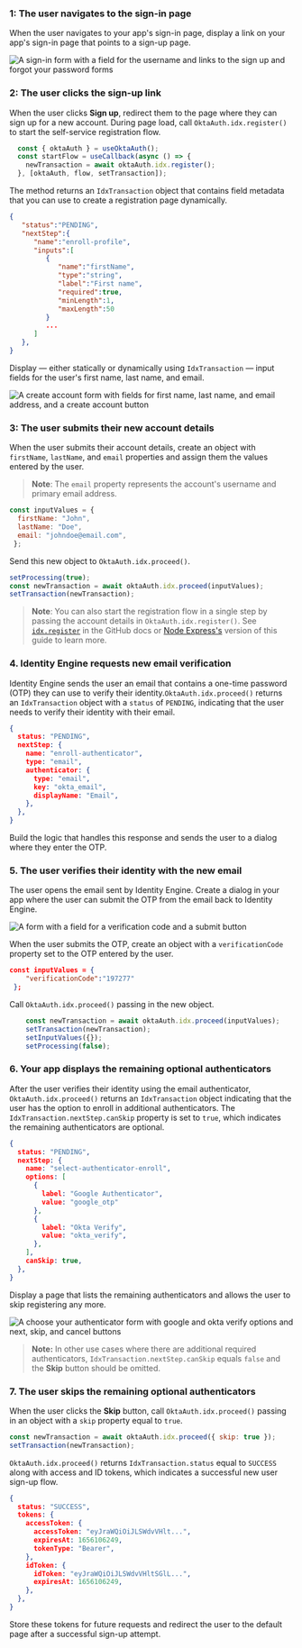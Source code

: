 ### 1: The user navigates to the sign-in page

When the user navigates to your app's sign-in page, display a link on your app's sign-in page that points to a sign-up page.

<div class="half wireframe-border">

![A sign-in form with a field for the username and links to the sign up and forgot your password forms](/img/wireframes/sign-in-form-username-only-sign-up-forgot-your-password-links.png)

<!--

Source image: https://www.figma.com/file/YH5Zhzp66kGCglrXQUag2E/%F0%9F%93%8A-Updated-Diagrams-for-Dev-Docs?node-id=3401%3A37178&t=vr9MuCR8C4rCt3hC-1 sign-in-form-username-only-sign-up-forgot-your-password-links
 -->

</div>

### 2: The user clicks the sign-up link

When the user clicks **Sign up**, redirect them to the page where they can sign up for a new account. During page load, call `OktaAuth.idx.register()` to start the self-service registration flow.

```javascript
  const { oktaAuth } = useOktaAuth();
  const startFlow = useCallback(async () => {
    newTransaction = await oktaAuth.idx.register();
  }, [oktaAuth, flow, setTransaction]);
```

The method returns an `IdxTransaction` object that contains field metadata that you can use to create a registration page dynamically.

```json
{
   "status":"PENDING",
   "nextStep":{
      "name":"enroll-profile",
      "inputs":[
         {
            "name":"firstName",
            "type":"string",
            "label":"First name",
            "required":true,
            "minLength":1,
            "maxLength":50
         }
         ...
      ]
   },
}
```

Display &mdash; either statically or dynamically using `IdxTransaction` &mdash; input fields for the user's first name, last name, and email.

<div class="half wireframe-border">

![A create account form with fields for first name, last name, and email address, and a create account button](/img/wireframes/create-account-first-last-name-email.png)

<!--

Source image: https://www.figma.com/file/YH5Zhzp66kGCglrXQUag2E/%F0%9F%93%8A-Updated-Diagrams-for-Dev-Docs?node-id=3399%3A36911&t=2h5Mmz3COBLhqVzv-1 create-account-first-last-name-email
 -->

</div>

### 3: The user submits their new account details

When the user submits their account details, create an object with `firstName`, `lastName`, and `email` properties and assign them the values entered by the user.

> **Note**: The `email` property represents the account's username and primary email address.

```javascript
const inputValues = {
  firstName: "John",
  lastName: "Doe",
  email: "johndoe@email.com",
 };
```

Send this new object to `OktaAuth.idx.proceed()`.

```javascript
setProcessing(true);
const newTransaction = await oktaAuth.idx.proceed(inputValues);
setTransaction(newTransaction);
```

>**Note**: You can also start the registration flow in a single step by passing the account details in `OktaAuth.idx.register()`. See [`idx.register`](https://github.com/okta/okta-auth-js/blob/master/docs/idx.md#idxregister) in the GitHub docs or [Node Express's](/docs/guides/pwd-optional-new-sign-up-email/nodeexpress/main/#_3-the-user-submits-their-new-account-details) version of this guide to learn more.

### 4. Identity Engine requests new email verification

Identity Engine sends the user an email that contains a one-time password (OTP) they can use to verify their identity.`OktaAuth.idx.proceed()` returns an `IdxTransaction` object with a `status` of `PENDING`, indicating that the user needs to verify their identity with their email.

```json
{
  status: "PENDING",
  nextStep: {
    name: "enroll-authenticator",
    type: "email",
    authenticator: {
      type: "email",
      key: "okta_email",
      displayName: "Email",
    },
  },
}
```

Build the logic that handles this response and sends the user to a dialog where they enter the OTP.

### 5. The user verifies their identity with the new email

The user opens the email sent by Identity Engine. Create a dialog in your app where the user can submit the OTP from the email back to Identity Engine.

<div class="half wireframe-border">

![A form with a field for a verification code and a submit button](/img/wireframes/enter-verification-code-form.png)

<!--

Source image: https://www.figma.com/file/YH5Zhzp66kGCglrXQUag2E/%F0%9F%93%8A-Updated-Diagrams-for-Dev-Docs?node-id=3398%3A36808&t=2h5Mmz3COBLhqVzv-1 enter-verification-code-form
 -->

</div>

When the user submits the OTP, create an object with a `verificationCode` property set to the OTP entered by the user.

```json
const inputValues = {
    "verificationCode":"197277"
 };
```

Call `OktaAuth.idx.proceed()` passing in the new object.

```javascript
    const newTransaction = await oktaAuth.idx.proceed(inputValues);
    setTransaction(newTransaction);
    setInputValues({});
    setProcessing(false);
```

### 6. Your app displays the remaining optional authenticators

After the user verifies their identity using the email authenticator, `OktaAuth.idx.proceed()` returns an `IdxTransaction` object indicating that the user has the option to enroll in additional authenticators. The `IdxTransaction.nextStep.canSkip` property is set to `true`, which indicates the remaining authenticators are optional.

```json
{
  status: "PENDING",
  nextStep: {
    name: "select-authenticator-enroll",
    options: [
      {
        label: "Google Authenticator",
        value: "google_otp"
      },
      {
        label: "Okta Verify",
        value: "okta_verify",
      },
    ],
    canSkip: true,
  },
}
```

Display a page that lists the remaining authenticators and allows the user to skip registering any more.

<div class="half wireframe-border">

![A choose your authenticator form with google and okta verify options and next, skip, and cancel buttons](/img/wireframes/choose-authenticator-google-okta-verify-with-skip-and-cancel.png)

<!--

Source image: https://www.figma.com/file/YH5Zhzp66kGCglrXQUag2E/%F0%9F%93%8A-Updated-Diagrams-for-Dev-Docs?node-id=3401%3A37205&t=vr9MuCR8C4rCt3hC-1 choose-authenticator-google-okta-verify-with-skip-and-cancel
 -->

</div>

>**Note:** In other use cases where there are additional required authenticators, `IdxTransaction.nextStep.canSkip` equals `false` and the **Skip** button should be omitted.

### 7. The user skips the remaining optional authenticators

When the user clicks the **Skip** button, call `OktaAuth.idx.proceed()` passing in an object with a `skip` property equal to `true`.

```javascript
const newTransaction = await oktaAuth.idx.proceed({ skip: true });
setTransaction(newTransaction);
```

`OktaAuth.idx.proceed()` returns `IdxTransaction.status` equal to `SUCCESS` along with access and ID tokens, which indicates a successful new user sign-up flow.

```json
{
  status: "SUCCESS",
  tokens: {
    accessToken: {
      accessToken: "eyJraWQiOiJLSWdvVHlt...",
      expiresAt: 1656106249,
      tokenType: "Bearer",
    },
    idToken: {
      idToken: "eyJraWQiOiJLSWdvVHltSGlL...",
      expiresAt: 1656106249,
    },
  },
}
```

Store these tokens for future requests and redirect the user to the default page after a successful sign-up attempt.
